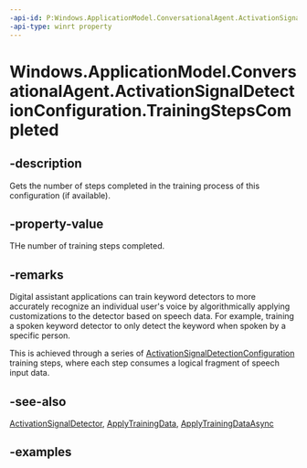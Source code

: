 ```yaml
---
-api-id: P:Windows.ApplicationModel.ConversationalAgent.ActivationSignalDetectionConfiguration.TrainingStepsCompleted
-api-type: winrt property
---
```


<!-- Property syntax.
public uint TrainingStepsCompleted { get; }
-->

# Windows.ApplicationModel.ConversationalAgent.ActivationSignalDetectionConfiguration.TrainingStepsCompleted

## -description

Gets the number of steps completed in the training process of this configuration (if available).

## -property-value

THe number of training steps completed.

## -remarks

Digital assistant applications can train keyword detectors to more accurately recognize an individual user's voice by algorithmically applying customizations to the detector based on speech data. For example, training a spoken keyword detector to only detect the keyword when spoken by a specific person.

This is achieved through a series of [ActivationSignalDetectionConfiguration](activationsignaldetectionconfiguration.md) training steps, where each step consumes a logical fragment of speech input data.  

## -see-also

[ActivationSignalDetector](activationsignaldetector.md), [ApplyTrainingData](activationsignaldetectionconfiguration_applytrainingdata_740648587.md), [ApplyTrainingDataAsync](activationsignaldetectionconfiguration_applytrainingdataasync_907910427.md)

## -examples
